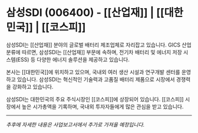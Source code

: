 # 삼성SDI (006400) - [[산업재]] | [[대한민국]] | [[코스피]]

삼성SDI는 [[산업재]] 분야의 글로벌 배터리 제조업체로 자리잡고 있습니다. GICS 산업분류에 따르면, 삼성SDI는 [[산업재]] 부문에 속하며, 전기차 배터리 및 에너지 저장 시스템(ESS) 등 다양한 에너지 솔루션을 제공하고 있습니다.

본사는 [[대한민국]]에 위치하고 있으며, 국내외 여러 생산 시설과 연구개발 센터를 운영하고 있습니다. 삼성SDI는 혁신적인 기술력과 고품질 배터리 제품으로 시장에서 경쟁력을 강화하고 있습니다.

삼성SDI는 대한민국의 주요 주식시장인 [[코스피]]에 상장되어 있습니다. [[코스피]] 시장에서 높은 시가총액을 기록하며, 국내외 투자자들에게 많은 관심을 받고 있습니다.

---

*추후에 자세한 내용은 사업보고서에서 추가로 가져올 예정입니다.*